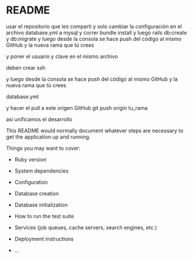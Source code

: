 # README

usar el repositorio que les comparti y solo cambiar la configuración en el archivo database.yml a mysql
y correr bundle install y luego rails db:create
y db:migrate 
y luego desde la consola  se hace push del código al mismo GitHub y la nueva rama que tú crees

y poner el usuario y clave en el mismo archivo

deben crear ssh


y luego desde la consola  se hace push del código al mismo GitHub y la nueva rama que tú crees

database.yml



y hacer el pull a este origen GitHub
git push origin tu_rama

así unificamos el desarrollo

This README would normally document whatever steps are necessary to get the
application up and running.

Things you may want to cover:

* Ruby version

* System dependencies

* Configuration

* Database creation

* Database initialization

* How to run the test suite

* Services (job queues, cache servers, search engines, etc.)

* Deployment instructions

* ...
